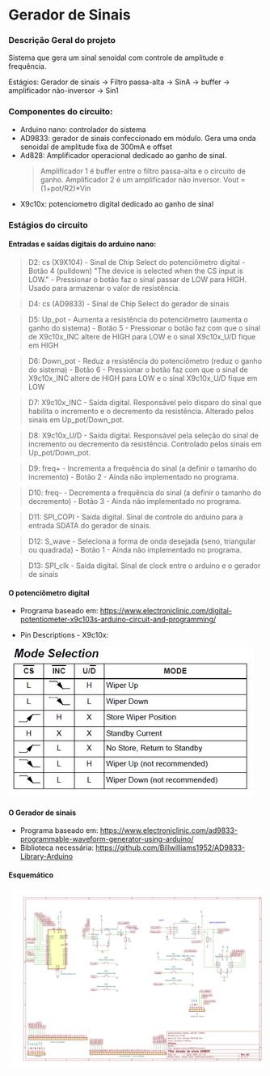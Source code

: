 # Gerador de Sinais

### Descrição Geral do projeto

Sistema que gera um sinal senoidal com controle de amplitude e frequência.

Estágios: Gerador de sinais &rarr; Filtro  passa-alta &rarr; SinA &rarr; buffer &rarr;  amplificador não-inversor &rarr; Sin1

### Componentes do circuito:

- Arduino nano: controlador do sistema
- AD9833: gerador de sinais confeccionado em módulo. Gera uma onda senoidal de amplitude fixa de 300mA e offset
- Ad828: Amplificador operacional dedicado ao ganho de sinal. 
	>Amplificador 1 é buffer entre o filtro passa-alta e o circuito de ganho.
	>Amplificador 2 é um amplificador não inversor. Vout = (1+pot/R2)*Vin
- X9c10x: potenciometro digital dedicado ao ganho de sinal

### Estágios do circuito

#### Entradas e saídas digitais do arduino nano:
>D2:  cs (X9X104) - Sinal de Chip Select do potenciômetro digital - Botão 4 (pulldown) "The device is selected when the CS input is LOW." - Pressionar o botão faz o sinal passar de LOW para HIGH. Usado para armazenar o valor de resistência.

>D4:  cs (AD9833) - Sinal de Chip Select do gerador de sinais

>D5:  Up_pot - Aumenta a resistência do potenciômetro (aumenta o ganho do sistema) - Botão 5 - Pressionar o botão faz com que o sinal de X9c10x_INC altere de HIGH para LOW e o sinal  X9c10x_U/D fique em HIGH
	
>D6:  Down_pot - Reduz a resistência do potenciômetro (reduz o ganho do sistema) - Botão 6 - Pressionar o botão faz com que o sinal de X9c10x_INC altere de HIGH para LOW e o sinal  X9c10x_U/D fique em LOW

>D7:  X9c10x_INC - Saída digital. Responsável pelo disparo do sinal que habilita o incremento e o decremento da resistência. Alterado pelos sinais em Up_pot/Down_pot.

>D8:  X9c10x_U/D -  Saída digital. Responsável pela seleção do sinal de incremento ou decremento da resistência. Controlado pelos sinais em Up_pot/Down_pot.

>D9:  freq+   - Incrementa a frequência do sinal (a definir o tamanho do incremento) - Botão 2 - Ainda não implementado no programa.

>D10: freq-   - Decrementa a frequência do sinal (a definir o tamanho do decremento) - Botão 3 - Ainda não implementado no programa.

>D11: SPI_COPI - Saída digital. Sinal de controle do arduino para a entrada SDATA do gerador de sinais.

>D12: S_wave - Seleciona a forma de onda desejada (seno, triangular ou quadrada) - Botão 1 - Ainda não implementado no programa.

>D13: SPI_clk - Saída digital. Sinal de clock entre o arduino e o gerador de sinais


#### O potenciômetro digital

- Programa baseado em: https://www.electroniclinic.com/digital-potentiometer-x9c103s-arduino-circuit-and-programming/

- Pin Descriptions - X9c10x:

![Pin Descriptions - X9c10x](https://github.com/Pinheirogustavo/PCB_projects/blob/main/KiCadProjects/Gerador_sinais/Datasheets/Digital-Potentiometer-X9C103s-Mode-selection.jpg)


#### O Gerador de sinais

- Programa baseado em: https://www.electroniclinic.com/ad9833-programmable-waveform-generator-using-arduino/
- Biblioteca necessária: https://github.com/Billwilliams1952/AD9833-Library-Arduino

#### Esquemático

![Esquemático Gerador de sinais - Kicad](https://github.com/Pinheirogustavo/PCB_projects/blob/main/KiCadProjects/Gerador_sinais/print/Gerador_sinais_esquematico.png)



